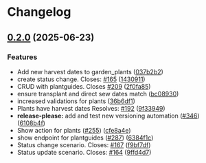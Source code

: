 # Changelog

## [0.2.0](https://github.com/Plant-Coach/plant_coach_be/compare/0.1.0...v0.2.0) (2025-06-23)


### Features

* Add new harvest dates to garden_plants ([037b2b2](https://github.com/Plant-Coach/plant_coach_be/commit/037b2b210cc9454a00fb7a21cde7bf96e8eec87f))
* create status change. Closes: [#165](https://github.com/Plant-Coach/plant_coach_be/issues/165) ([1430911](https://github.com/Plant-Coach/plant_coach_be/commit/1430911bc463c5ca3aca378195058c553862a569))
* CRUD with plantguides. Closes [#209](https://github.com/Plant-Coach/plant_coach_be/issues/209) ([2f0fa85](https://github.com/Plant-Coach/plant_coach_be/commit/2f0fa852e7ae3aff8f8919d82c3a8bd85ccff4eb))
* ensure transplant and direct sew dates match ([bc08930](https://github.com/Plant-Coach/plant_coach_be/commit/bc08930897a8c0d7afb3b0f112fc52c2081c74a8))
* increased validations for plants ([36b6df1](https://github.com/Plant-Coach/plant_coach_be/commit/36b6df17b762c6ce955dbaca4cbae44f87bf9ea3))
* Plants have harvest dates Resolves: [#192](https://github.com/Plant-Coach/plant_coach_be/issues/192) ([9f33949](https://github.com/Plant-Coach/plant_coach_be/commit/9f33949c1581f572011b73f426776dc53d998f8e))
* **release-please:** add and test new versioning automation ([#346](https://github.com/Plant-Coach/plant_coach_be/issues/346)) ([6108b4f](https://github.com/Plant-Coach/plant_coach_be/commit/6108b4f5bd7483e5c3344249e55feb25ce715791))
* Show action for plants ([#255](https://github.com/Plant-Coach/plant_coach_be/issues/255)) ([cfe8a4e](https://github.com/Plant-Coach/plant_coach_be/commit/cfe8a4e3f669989c06c4f86281b51892e46bc53c))
* show endpoint for plantguides ([#287](https://github.com/Plant-Coach/plant_coach_be/issues/287)) ([6384f1c](https://github.com/Plant-Coach/plant_coach_be/commit/6384f1ceaa5267f1e91d41f1490eff6730f0c0b8))
* Status change scenario. Closes: [#167](https://github.com/Plant-Coach/plant_coach_be/issues/167) ([f9bf7df](https://github.com/Plant-Coach/plant_coach_be/commit/f9bf7df0e8c87345341fe8660ab79afbacfcc831))
* Status update scenario. Closes: [#164](https://github.com/Plant-Coach/plant_coach_be/issues/164) ([9ffd4d7](https://github.com/Plant-Coach/plant_coach_be/commit/9ffd4d785ea889a3b7c43a64cf257b8ab613e074))
